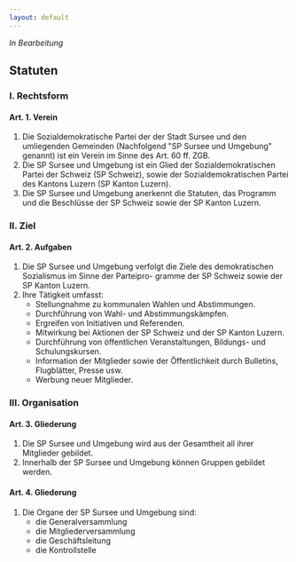 ```yaml
---
layout: default
---
```


*In Bearbeitung*

## Statuten

### I. Rechtsform

#### Art. 1. Verein

1. Die Sozialdemokratische Partei der der Stadt Sursee und den umliegenden Gemeinden (Nachfolgend "SP Sursee und Umgebung" genannt) ist ein Verein im Sinne des Art. 60 ff. ZGB.
2. Die SP Sursee und Umgebung ist ein Glied der Sozialdemokratischen Partei der Schweiz (SP Schweiz), sowie der Sozialdemokratischen Partei des Kantons Luzern (SP Kanton Luzern).
3. Die SP Sursee und Umgebung anerkennt die Statuten, das Programm und die Beschlüsse der SP Schweiz sowie der SP Kanton Luzern.

### II. Ziel

#### Art. 2. Aufgaben

1. Die SP Sursee und Umgebung verfolgt die Ziele des demokratischen Sozialismus im Sinne der Parteipro-
gramme der SP Schweiz sowie der SP Kanton Luzern.
2. Ihre Tätigkeit umfasst:
    - Stellungnahme zu kommunalen Wahlen und Abstimmungen.
    - Durchführung von Wahl- und Abstimmungskämpfen.
    - Ergreifen von Initiativen und Referenden.
    - Mitwirkung bei Aktionen der SP Schweiz und der SP Kanton Luzern.
    - Durchführung von öffentlichen Veranstaltungen, Bildungs- und Schulungskursen.
    - Information der Mitglieder sowie der Öffentlichkeit durch Bulletins, Flugblätter, Presse usw.
    - Werbung neuer Mitglieder.

### III. Organisation

#### Art. 3. Gliederung

1. Die SP Sursee und Umgebung wird aus der Gesamtheit all ihrer Mitglieder gebildet.
2. Innerhalb der SP Sursee und Umgebung können Gruppen gebildet werden.

#### Art. 4. Gliederung

1. Die Organe der SP Sursee und Umgebung sind:
    - die Generalversammlung
    - die Mitgliederversammlung
    - die Geschäftsleitung
    - die Kontrollstelle
